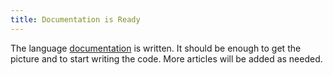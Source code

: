 ```yaml
---
title: Documentation is Ready
---
```


The language [documentation](/docs/index.html) is written. It should be enough
to get the picture and to start writing the code. More articles will be added as
needed.
